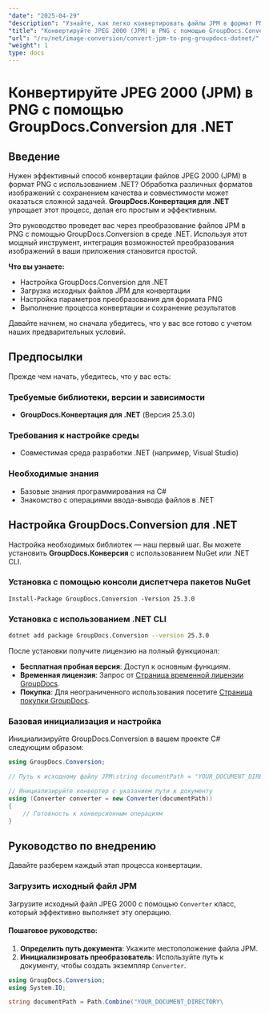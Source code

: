 ```yaml
---
"date": "2025-04-29"
"description": "Узнайте, как легко конвертировать файлы JPM в формат PNG с помощью GroupDocs.Conversion для .NET. Следуйте нашему пошаговому руководству и улучшите возможности обработки изображений вашего приложения."
"title": "Конвертируйте JPEG 2000 (JPM) в PNG с помощью GroupDocs.Conversion для .NET"
"url": "/ru/net/image-conversion/convert-jpm-to-png-groupdocs-dotnet/"
"weight": 1
type: docs
---
```

# Конвертируйте JPEG 2000 (JPM) в PNG с помощью GroupDocs.Conversion для .NET

## Введение

Нужен эффективный способ конвертации файлов JPEG 2000 (JPM) в формат PNG с использованием .NET? Обработка различных форматов изображений с сохранением качества и совместимости может оказаться сложной задачей. **GroupDocs.Конвертация для .NET** упрощает этот процесс, делая его простым и эффективным.

Это руководство проведет вас через преобразование файлов JPM в PNG с помощью GroupDocs.Conversion в среде .NET. Используя этот мощный инструмент, интеграция возможностей преобразования изображений в ваши приложения становится простой.

**Что вы узнаете:**
- Настройка GroupDocs.Conversion для .NET
- Загрузка исходных файлов JPM для конвертации
- Настройка параметров преобразования для формата PNG
- Выполнение процесса конвертации и сохранение результатов

Давайте начнем, но сначала убедитесь, что у вас все готово с учетом наших предварительных условий.

## Предпосылки

Прежде чем начать, убедитесь, что у вас есть:

### Требуемые библиотеки, версии и зависимости
- **GroupDocs.Конвертация для .NET** (Версия 25.3.0)

### Требования к настройке среды
- Совместимая среда разработки .NET (например, Visual Studio)

### Необходимые знания
- Базовые знания программирования на C#
- Знакомство с операциями ввода-вывода файлов в .NET

## Настройка GroupDocs.Conversion для .NET

Настройка необходимых библиотек — наш первый шаг. Вы можете установить **GroupDocs.Конверсия** с использованием NuGet или .NET CLI.

### Установка с помощью консоли диспетчера пакетов NuGet
```shell
Install-Package GroupDocs.Conversion -Version 25.3.0
```

### Установка с использованием .NET CLI
```bash
dotnet add package GroupDocs.Conversion --version 25.3.0
```

После установки получите лицензию на полный функционал:
- **Бесплатная пробная версия**: Доступ к основным функциям.
- **Временная лицензия**: Запрос от [Страница временной лицензии GroupDocs](https://purchase.groupdocs.com/temporary-license/).
- **Покупка**: Для неограниченного использования посетите [Страница покупки GroupDocs](https://purchase.groupdocs.com/buy).

### Базовая инициализация и настройка

Инициализируйте GroupDocs.Conversion в вашем проекте C# следующим образом:

```csharp
using GroupDocs.Conversion;

// Путь к исходному файлу JPM\string documentPath = "YOUR_DOCUMENT_DIRECTORY/sample.jpm";

// Инициализируйте конвертер с указанием пути к документу
using (Converter converter = new Converter(documentPath))
{
    // Готовность к конверсионным операциям
}
```

## Руководство по внедрению

Давайте разберем каждый этап процесса конвертации.

### Загрузить исходный файл JPM

Загрузите исходный файл JPEG 2000 с помощью `Converter` класс, который эффективно выполняет эту операцию.

#### Пошаговое руководство:
1. **Определить путь документа**: Укажите местоположение файла JPM.
2. **Инициализировать преобразователь**: Используйте путь к документу, чтобы создать экземпляр `Converter`.

```csharp
using GroupDocs.Conversion;
using System.IO;

string documentPath = Path.Combine("YOUR_DOCUMENT_DIRECTORY\